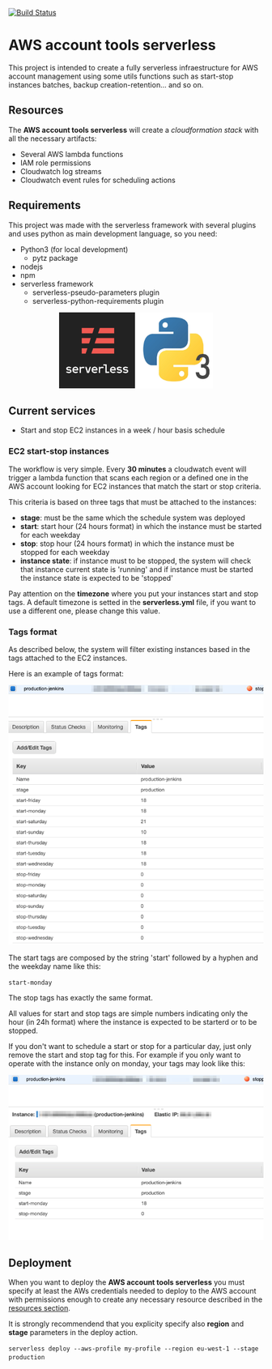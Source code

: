 [![Build Status](https://travis-ci.org/neovasili/aws-account-tools-serverless.svg?branch=master)](https://travis-ci.org/neovasili/aws-account-tools-serverless)

# AWS account tools serverless
This project is intended to create a fully serverless infraestructure for AWS account management using some utils functions such as start-stop instances batches, backup creation-retention... and so on.

## <a name="resources"></a>Resources
The **AWS account tools serverless** will create a *cloudformation stack* with all the necessary artifacts:
* Several AWS lambda functions
* IAM role permissions
* Cloudwatch log streams
* Cloudwatch event rules for scheduling actions

## Requirements
This project was made with the serverless framework with several plugins and uses python as main development language, so you need:
* Python3 (for local development)
    * pytz package
* nodejs
* npm
* serverless framework
    * serverless-pseudo-parameters plugin
    * serverless-python-requirements plugin

<p align="center">
    <img src=docs/img/serverless-logo.png width="150" height="150"/>
    <img src=docs/img/python3-logo.jpg width="150" height="150" />
</p>

## Current services
* Start and stop EC2 instances in a week / hour basis schedule

### EC2 start-stop instances
The workflow is very simple. Every **30 minutes** a cloudwatch event will trigger a lambda function that scans each region or a defined one in the AWS account looking for EC2 instances that match the start or stop criteria.

This criteria is based on three tags that must be attached to the instances:
* **stage**: must be the same which the schedule system was deployed
* **start**: start hour (24 hours format) in which the instance must be started for each weekday
* **stop**: stop hour  (24 hours format) in which the instance must be stopped for each weekday
* **instance state**: if instance must to be stopped, the system will check that instance current state is 'running' and if instance must be started the instance state is expected to be 'stopped'

Pay attention on the **timezone** where you put your instances start and stop tags. A default timezone is setted in the **serverless.yml** file, if you want to use a different one, please change this value.

### Tags format
As described below, the system will filter existing instances based in the tags attached to the EC2 instances.

Here is an example of tags format:

![tags example](docs/img/tags-example.png)

The start tags are composed by the string 'start' followed by a hyphen and the weekday name like this:

`start-monday`

The stop tags has exactly the same format.

All values for start and stop tags are simple numbers indicating only the hour (in 24h format) where the instance is expected to be starterd or to be stopped.

If you don't want to schedule a start or stop for a particular day, just only remove the start and stop tag for this. For example if you only want to operate with the instance only on monday, your tags may look like this:

![reduced tags example](docs/img/reduced-tags-example.png)

## Deployment
When you want to deploy the **AWS account tools serverless** you must specify at least the AWs credentials needed to deploy to the AWS account with permissions enough to create any necessary resource described in the [resources section](#resources).

It is strongly recommendend that you explicity specify also **region** and **stage** parameters in the deploy action.

`serverless deploy --aws-profile my-profile --region eu-west-1 --stage production`